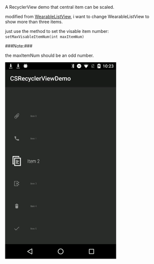 A RecyclerView demo that central item can be scaled.

modified from [WearableListView](https://android.googlesource.com/platform/packages/apps/PackageInstaller/+/master/src/android/support/wearable/view/WearableListView.java), i want to change WearableListView to show more than three items.

just use the method to set the visable item number: `setMaxVisableItemNum(int maxItemNum)`

###Note:###

  the maxItemNum should be an odd number.


![](demo.gif)
